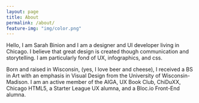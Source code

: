 ```yaml
---
layout: page
title: About
permalink: /about/
feature-img: "img/color.png"
---
```


Hello, I am Sarah Binion and I am a designer and UI developer living in Chicago. I believe that great design is created though communication and storytelling. I am particularly fond of UX, infographics, and css. 

Born and raised in Wisconsin, (yes, I love beer and cheese), I received a BS in Art with an emphasis in Visual Design from the University of Wisconsin-Madison. I am an active member of the AIGA, UX Book Club, ChiDuXX, Chicago HTML5, a Starter League UX alumna, and a Bloc.io Front-End alumna. 
